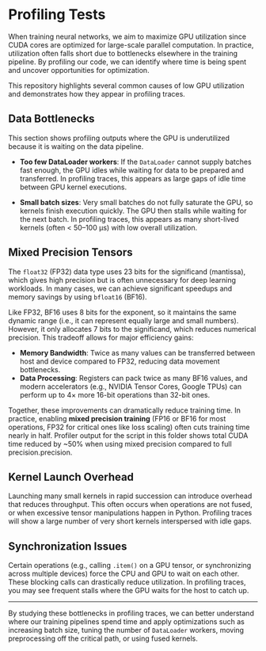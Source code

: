 # Profiling Tests

When training neural networks, we aim to maximize GPU utilization since CUDA cores are
optimized for large-scale parallel computation. In practice, utilization often falls
short due to bottlenecks elsewhere in the training pipeline. By profiling our code, we
can identify where time is being spent and uncover opportunities for optimization.

This repository highlights several common causes of low GPU utilization and
demonstrates how they appear in profiling traces.

## Data Bottlenecks

This section shows profiling outputs where the GPU is underutilized because it is
waiting on the data pipeline.

- **Too few DataLoader workers**: If the `DataLoader` cannot supply batches fast
  enough, the GPU idles while waiting for data to be prepared and transferred. In
  profiling traces, this appears as large gaps of idle time between GPU kernel
  executions.

- **Small batch sizes**: Very small batches do not fully saturate the GPU, so kernels
  finish execution quickly. The GPU then stalls while waiting for the next batch. In
  profiling traces, this appears as many short-lived kernels (often < 50–100 µs) with
  low overall utilization.

## Mixed Precision Tensors

The `float32` (FP32) data type uses 23 bits for the significand (mantissa), which gives
high precision but is often unnecessary for deep learning workloads. In many cases,
we can achieve significant speedups and memory savings by using `bfloat16` (BF16).

Like FP32, BF16 uses 8 bits for the exponent, so it maintains the same dynamic range
(i.e., it can represent equally large and small numbers). However, it only allocates
7 bits to the significand, which reduces numerical precision. This tradeoff allows
for major efficiency gains:

- **Memory Bandwidth**: Twice as many values can be transferred between host and
  device compared to FP32, reducing data movement bottlenecks.
- **Data Processing**: Registers can pack twice as many BF16 values, and modern
  accelerators (e.g., NVIDIA Tensor Cores, Google TPUs) can perform up to 4× more
  16-bit operations than 32-bit ones.

Together, these improvements can dramatically reduce training time. In practice,
enabling **mixed precision training** (FP16 or BF16 for most operations, FP32 for
critical ones like loss scaling) often cuts training time nearly in half. Profiler
output for the script in this folder shows total CUDA time reduced by ~50% when using
mixed precision compared to full precision.precision.


## Kernel Launch Overhead

Launching many small kernels in rapid succession can introduce overhead that reduces
throughput. This often occurs when operations are not fused, or when excessive tensor
manipulations happen in Python. Profiling traces will show a large number of very
short kernels interspersed with idle gaps.

## Synchronization Issues

Certain operations (e.g., calling `.item()` on a GPU tensor, or synchronizing across
multiple devices) force the CPU and GPU to wait on each other. These blocking calls
can drastically reduce utilization. In profiling traces, you may see frequent stalls
where the GPU waits for the host to catch up.

---

By studying these bottlenecks in profiling traces, we can better understand where our
training pipelines spend time and apply optimizations such as increasing batch size,
tuning the number of `DataLoader` workers, moving preprocessing off the critical path,
or using fused kernels.
